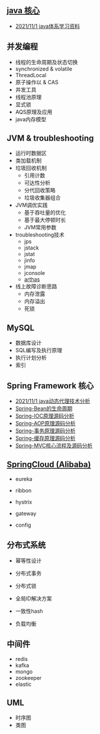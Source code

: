 ## [java 核心](https://docs.oracle.com/javase/8/docs/)

- [2021/11/1 java体系学习资料](docs/java体系学习资料汇总.md)

## 并发编程

- 线程的生命周期及状态切换
- synchronized & volatile
- ThreadLocal
- 原子操作以 & CAS
- 并发工具
- 线程池原理
- 显式锁
- AQS原理及应用
- java内存模型

## JVM & troubleshooting

- 运行时数据区
- 类加载机制
- 垃圾回收机制
  - 引用计数
  - 可达性分析
  - 分代回收策略
  - 垃圾收集器组合
- JVM调优实践
  - 基于吞吐量的优化
  - 基于最大停顿时长
  - JVM常用参数
- troubleshooting技术
  - jps
  - jstack
  - jstat
  - jinfo
  - jmap
  - jconsole
  - [arthas](https://arthas.aliyun.com/doc/)
- 线上故障诊断思路
  - 内存泄露
  - 内存溢出
  - 死锁

## MySQL

- 数据库设计
- SQL编写及执行原理
- 执行计划分析
- 索引

## Spring Framework 核心

- [2021/11/1 java动态代理技术分析](docs/java动态代理技术分析.md)
- [Spring-Bean的生命周期](docs/Spring-Bean的生命周期.md)
- [Spring-IOC原理源码分析]()
- [Spring-AOP原理源码分析]()
- [Spring-事务原理源码分析]()
- [Spring-缓存原理源码分析]()
- [Spring-MVC核心流程及源码分析]()

## [SpringCloud (Alibaba)](https://github.com/alibaba/spring-cloud-alibaba/blob/master/README-zh.md)

- eureka

- ribbon

- hystrix

- gateway

- config

## 分布式系统

- 幂等性设计

- 分布式事务

- 分布式锁

- 全局ID解决方案

- 一致性hash

- 负载均衡

## 中间件

- redis
- kafka
- mongo
- zookeeper
- elastic

## UML

- 时序图
- 类图